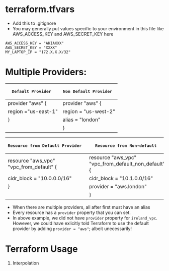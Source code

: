 ﻿# terraform.tfvars
* Add this to .gitignore 
* You may generally put values specific to your environment in this file like AWS_ACCESS_KEY and AWS_SECRET_KEY here
```
AWS_ACCESS_KEY = "AKIAXXX"
AWS_SECRET_KEY = "XXXX"
MY_LAPTOP_IP = "172.X.X.X/32"
```
# Multiple Providers:

|<pre>Default Provider                         </pre>|<pre>Non Default Provider                        </pre>| 
|--------------------------                     |--------------------------------|
| provider "aws" {                              |  provider "aws" {              | 
| region ="us-east-1"                           |    region = "us-west-2"        |  
| }                                             |    alias = "london"            |
|                                               |     }                          |

| <pre>Resource from Default Provider           </pre>|<pre>Resource from Non-default                </pre>| 
|--------------------                           |-------------------------------- |
| resource "aws_vpc" "vpc_from_default" {       | resource "aws_vpc" "vpc_from_default_non_default" { |
|  cidr_block = "10.0.0.0/16"                   | cidr_block = "10.1.0.0/16" |
|} | provider = "aws.london"                    |
|                                               |}|

* When there are multiple providers, all after first must have an alias
* Every resource has a ```provider``` property that you can set. 
* In above example, we did not have ```provider``` property for ```ireland_vpc```. However, we could have exlicitly told Terraform to use the default provider by adding ```provider = "aws"```; albeit unecessarily!


# Terraform Usage
1. Interpolation

